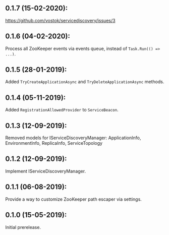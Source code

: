 ## 0.1.7 (15-02-2020):

https://github.com/vostok/servicediscovery/issues/3

## 0.1.6 (04-02-2020):

Process all ZooKeeper events via events queue, instead of `Task.Run(() => ...)`. 

## 0.1.5 (28-01-2019):

Added `TryCreateApplicationAsync` and `TryDeleteApplicationAsync` methods.

## 0.1.4 (05-11-2019):

Added `RegistrationAllowedProvider` to `ServiceBeacon`.

## 0.1.3 (12-09-2019):

Removed models for IServiceDiscoveryManager:
	ApplicationInfo,
	EnvironmentInfo,
	ReplicaInfo,
	ServiceTopology

## 0.1.2 (12-09-2019):

Implement IServiceDiscoveryManager.

## 0.1.1 (06-08-2019):

Provide a way to customize ZooKeeper path escaper via settings.

## 0.1.0 (15-05-2019): 

Initial prerelease.